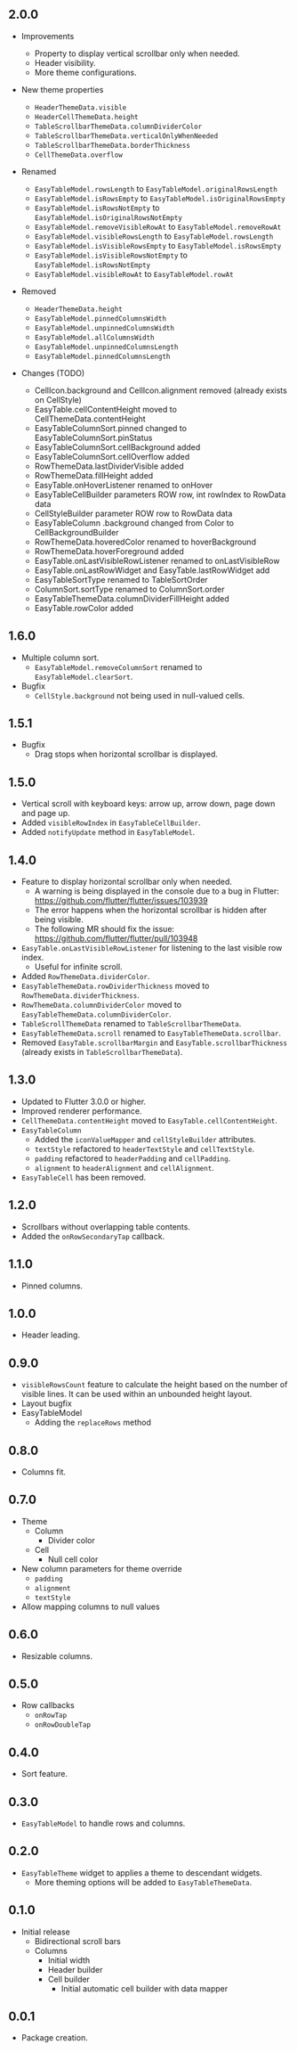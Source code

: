 ## 2.0.0

* Improvements
  * Property to display vertical scrollbar only when needed.
  * Header visibility.
  * More theme configurations.
* New theme properties
  * `HeaderThemeData.visible`
  * `HeaderCellThemeData.height`
  * `TableScrollbarThemeData.columnDividerColor`
  * `TableScrollbarThemeData.verticalOnlyWhenNeeded`
  * `TableScrollbarThemeData.borderThickness`
  * `CellThemeData.overflow`
* Renamed
  * `EasyTableModel.rowsLength` to `EasyTableModel.originalRowsLength`
  * `EasyTableModel.isRowsEmpty` to `EasyTableModel.isOriginalRowsEmpty`
  * `EasyTableModel.isRowsNotEmpty` to `EasyTableModel.isOriginalRowsNotEmpty`
  * `EasyTableModel.removeVisibleRowAt` to `EasyTableModel.removeRowAt`
  * `EasyTableModel.visibleRowsLength` to `EasyTableModel.rowsLength`
  * `EasyTableModel.isVisibleRowsEmpty` to `EasyTableModel.isRowsEmpty`
  * `EasyTableModel.isVisibleRowsNotEmpty` to `EasyTableModel.isRowsNotEmpty`
  * `EasyTableModel.visibleRowAt` to `EasyTableModel.rowAt`
* Removed
  * `HeaderThemeData.height`  
  * `EasyTableModel.pinnedColumnsWidth`
  * `EasyTableModel.unpinnedColumnsWidth`
  * `EasyTableModel.allColumnsWidth`
  * `EasyTableModel.unpinnedColumnsLength`
  * `EasyTableModel.pinnedColumnsLength`

* Changes (TODO)
  * CellIcon.background and CellIcon.alignment removed (already exists on CellStyle)
  * EasyTable.cellContentHeight moved to CellThemeData.contentHeight
  * EasyTableColumnSort.pinned changed to EasyTableColumnSort.pinStatus
  * EasyTableColumnSort.cellBackground added
  * EasyTableColumnSort.cellOverflow added
  * RowThemeData.lastDividerVisible added
  * RowThemeData.fillHeight added
  * EasyTable.onHoverListener renamed to onHover
  * EasyTableCellBuilder parameters ROW row, int rowIndex to RowData<ROW> data
  * CellStyleBuilder parameter ROW row to RowData data
  * EasyTableColumn .background changed from Color to CellBackgroundBuilder<ROW>
  * RowThemeData.hoveredColor renamed to hoverBackground
  * RowThemeData.hoverForeground added
  * EasyTable.onLastVisibleRowListener renamed to onLastVisibleRow
  * EasyTable.onLastRowWidget and EasyTable.lastRowWidget add 
  * EasyTableSortType renamed to TableSortOrder
  * ColumnSort.sortType renamed to ColumnSort.order
  * EasyTableThemeData.columnDividerFillHeight added
  * EasyTable.rowColor added
  
## 1.6.0

* Multiple column sort.
  * `EasyTableModel.removeColumnSort` renamed to `EasyTableModel.clearSort`. 
* Bugfix
  * `CellStyle.background` not being used in null-valued cells.

## 1.5.1

* Bugfix
  * Drag stops when horizontal scrollbar is displayed.

## 1.5.0

* Vertical scroll with keyboard keys: arrow up, arrow down, page down and page up.
* Added `visibleRowIndex` in `EasyTableCellBuilder`.
* Added `notifyUpdate` method in `EasyTableModel`.

## 1.4.0

* Feature to display horizontal scrollbar only when needed.
  * A warning is being displayed in the console due to a bug in Flutter: https://github.com/flutter/flutter/issues/103939
  * The error happens when the horizontal scrollbar is hidden after being visible.
  * The following MR should fix the issue: https://github.com/flutter/flutter/pull/103948 
* `EasyTable.onLastVisibleRowListener` for listening to the last visible row index.
  * Useful for infinite scroll. 
* Added `RowThemeData.dividerColor`.
* `EasyTableThemeData.rowDividerThickness` moved to `RowThemeData.dividerThickness`.
* `RowThemeData.columnDividerColor` moved to `EasyTableThemeData.columnDividerColor`.
* `TableScrollThemeData` renamed to `TableScrollbarThemeData`.
* `EasyTableThemeData.scroll` renamed to `EasyTableThemeData.scrollbar`.
* Removed `EasyTable.scrollbarMargin` and `EasyTable.scrollbarThickness` (already exists in `TableScrollbarThemeData`).

## 1.3.0

* Updated to Flutter 3.0.0 or higher.
* Improved renderer performance.
* `CellThemeData.contentHeight` moved to `EasyTable.cellContentHeight`.
* `EasyTableColumn`
  * Added the `iconValueMapper` and `cellStyleBuilder` attributes.
  * `textStyle` refactored to `headerTextStyle` and `cellTextStyle`.
  * `padding` refactored to `headerPadding` and `cellPadding`.
  * `alignment` to `headerAlignment` and `cellAlignment`.
* `EasyTableCell` has been removed.

## 1.2.0

* Scrollbars without overlapping table contents.
* Added the `onRowSecondaryTap` callback.

## 1.1.0

* Pinned columns.

## 1.0.0

* Header leading.

## 0.9.0

* `visibleRowsCount` feature to calculate the height based on the number of visible lines. It can be used within an unbounded height layout.
* Layout bugfix
* EasyTableModel
  * Adding the `replaceRows` method

## 0.8.0

* Columns fit.

## 0.7.0

* Theme
  * Column
    * Divider color
  * Cell
    * Null cell color
* New column parameters for theme override
  * `padding`
  * `alignment`
  * `textStyle`
* Allow mapping columns to null values

## 0.6.0

* Resizable columns.

## 0.5.0

* Row callbacks
  * `onRowTap`
  * `onRowDoubleTap`

## 0.4.0

* Sort feature.

## 0.3.0

* `EasyTableModel` to handle rows and columns.

## 0.2.0

* `EasyTableTheme` widget to applies a theme to descendant widgets.
  * More theming options will be added to `EasyTableThemeData`.

## 0.1.0

* Initial release
  * Bidirectional scroll bars
  * Columns
    * Initial width
    * Header builder
    * Cell builder
      * Initial automatic cell builder with data mapper

## 0.0.1

* Package creation.